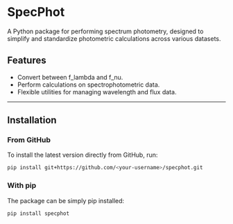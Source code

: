 # SpecPhot

A Python package for performing spectrum photometry, designed to simplify and standardize photometric calculations across various datasets.

## Features
- Convert between f_lambda and f_nu.
- Perform calculations on spectrophotometric data.
- Flexible utilities for managing wavelength and flux data.

---

## Installation

### From GitHub
To install the latest version directly from GitHub, run:
```bash
pip install git+https://github.com/<your-username>/specphot.git
```

### With pip
The package can be simply pip installed:
```bash
pip install specphot
```
